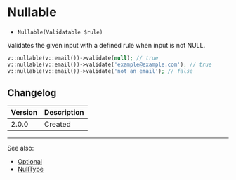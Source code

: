 # Nullable

- `Nullable(Validatable $rule)`

Validates the given input with a defined rule when input is not NULL.

```php
v::nullable(v::email())->validate(null); // true
v::nullable(v::email())->validate('example@example.com'); // true
v::nullable(v::email())->validate('not an email'); // false
```

## Changelog

Version | Description
--------|-------------
  2.0.0 | Created

***
See also:

  * [Optional](Optional.md)
  * [NullType](NullType.md)
